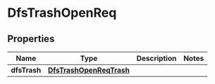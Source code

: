 # DfsTrashOpenReq

## Properties
Name | Type | Description | Notes
------------ | ------------- | ------------- | -------------
**dfsTrash** | [**DfsTrashOpenReqTrash**](DfsTrashOpenReqTrash.md) |  | 
